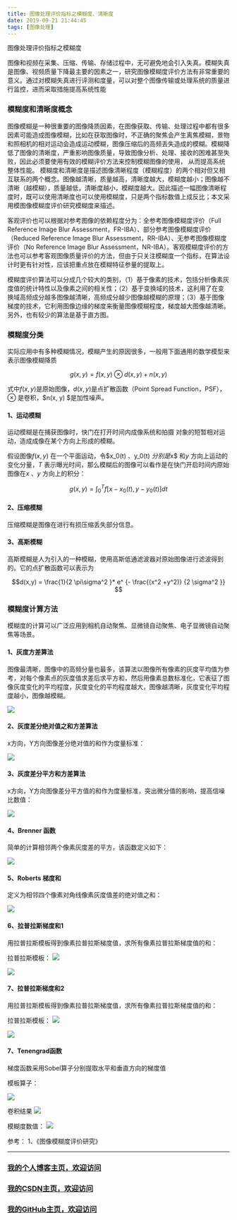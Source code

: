 ```yaml
---
title: 图像处理评价指标之模糊度、清晰度
date: 2019-09-21 21:44:45
tags: [图像处理]
---
```


图像处理评价指标之模糊度
<!--more-->

图像和视频在采集、压缩、传输、存储过程中，无可避免地会引入失真。模糊失真是图像、视频质量下降最主要的因素之一，研究图像模糊度评价方法有非常重要的意义。通过对模糊失真进行评测和度量，可以对整个图像传输或处理系统的质量进行监控，进而采取措施提高系统性能


###  模糊度和清晰度概念
图像模糊是一种很重要的图像降质因素，在图像获取、传输、处理过程中都有很多因素可能造成图像模糊，比如在获取图像时，不正确的聚焦会产生离焦模糊，景物和照相机的相对运动会造成运动模糊，图像压缩后的高频丢失造成的模糊。模糊降低了图像的清晰度，严重影响图像质量，导致图像分析、处理、接收的困难甚至失败，因此必须要使用有效的模糊评价方法来控制模糊图像的使用，
从而提高系统整体性能。
模糊度和清晰度是描述图像清晰程度（模糊程度）的两个相对但又相互联系的两个概念。图像越清晰，质量越高，清晰度越大，模糊度越小；图像越不清晰（越模糊），质量越低，清晰度越小，模糊度越大。因此描述一幅图像清晰程度时，既可以使用清晰度也可以使用模糊度，只是两个指标数值上成反比；本文采用模图像模糊度评价研究模糊度来描述。

客观评价也可以根据对参考图像的依赖程度分为：全参考图像模糊度评价（Full Reference Image Blur Assessment，FR-IBA）、部分参考图像模糊度评价（Reduced Reference Image Blur Assessment，RR-IBA）、无参考图像模糊度评价（No Reference Image Blur Assessment，NR-IBA）。客观模糊度评价的方法也可以参考客观图像质量评价的方法，但由于只关注模糊度一个指标，在算法设计时更有针对性，应该把重点放在模糊特征参量的提取上。

模糊度评价算法可以分成几个较大的类别，（1）基于像素的技术，包括分析像素灰度值的统计特性以及像素之间的相关性；（2）基于变换域的技术，这利用了在变换域高频成分越多图像越清晰，高频成分越少图像越模糊的原理；（3）基于图像梯度的技术，它利用图像边缘的梯度来衡量图像模糊程度，梯度越大图像越清晰。另外，也有较少的算法是基于直方图。

### 模糊度分类
实际应用中有多种模糊情况，模糊产生的原因很多，一般用下面通用的数学模型来表示图像模糊降质


$$g(x, y) = f(x, y) \otimes d(x, y) + n(x, y)$$

式中$f (x, y)$是原始图像，$d(x, y)$是点扩散函数（Point Spread Function，PSF），$\otimes$ 是卷积，$n(x, y) $是加性噪声。

#### 1、运动模糊
运动模糊是在捕获图像时，快门在打开时间内成像系统和拍摄
对象的短暂相对运动，造成成像在某个方向上形成的模糊。

假设图像$f (x, y)$ 在一个平面运动，令$x_0(t) $、$y_0(t) $分别是$x$ 和$y$ 方向上运动的变化分量，$T$ 表示曝光时间，那么模糊后的图像可以看作是在快门开启时间内原始图像在$x$ 、$y$ 方向上的积分：

$$g(x,y)=\int_0^T f[x-x_0(t) , y - y_0(t)] dt $$

#### 2、压缩模糊
压缩模糊是图像在进行有损压缩丢失部分信息。

#### 3、高斯模糊
高斯模糊是人为引入的一种模糊，使用高斯低通滤波器对原始图像进行滤波得到的。它的点扩散函数可以表示为

$$d(x,y) = \frac{1}{2 \pi\sigma^2 }* e^ {- \frac{(x^2 +y^2)} {2 \sigma^2 }} $$


### 模糊度计算方法

模糊度的计算可以广泛应用到相机自动聚焦、显微镜自动聚焦、电子显微镜自动聚焦等场景。

#### 1、灰度方差算法

图像最清晰，图像中的高频分量也最多，该算法以图像所有像素的灰度平均值为参考，对每个像素点的灰度值求差后求平方和，然后用像素总数标准化，它表征了图像灰度变化的平均程度，灰度变化的平均程度越大，图像越清晰，灰度变化平均程度越小，图像越模糊。


![](https://img-blog.nos-eastchina1.126.net/PersonalPhoto/blog_fuzzy_grayvariance.png)











#### 2、灰度差分绝对值之和方差算法

x方向，Y方向图像差分绝对值的和作为度量标准：

![](https://img-blog.nos-eastchina1.126.net/PersonalPhoto/blog_fuzzy_SumVariance.png)

#### 3、灰度差分平方和方差算法

x方向，Y方向图像差分平方值的和作为度量标准，突出微分值的影响，提高信噪比数值：



![](https://img-blog.nos-eastchina1.126.net/PersonalPhoto/blog_fuzzy_SumVariance2.png)

#### 4、Brenner 函数
简单的计算相邻两个像素灰度差的平方，该函数定义如下：

![](https://img-blog.nos-eastchina1.126.net/PersonalPhoto/blog_fuzzy_Brenner.png)

#### 5、Roberts 梯度和
定义为相邻四个像素对角线像素灰度值差的绝对值之和：


![](https://img-blog.nos-eastchina1.126.net/PersonalPhoto/blog_fuzzy_Roberts.png)



#### 6、拉普拉斯梯度和1
用拉普拉斯模板得到像素拉普拉斯梯度值，求所有像素拉普拉斯梯度值的和：


拉普拉斯模板：
![](https://img-blog.nos-eastchina1.126.net/PersonalPhoto/blog_fuzzy_Lapu1.png)



![](https://img-blog.nos-eastchina1.126.net/PersonalPhoto/blog_fuzzy_Lapu11.png)



#### 7、拉普拉斯梯度和2
用拉普拉斯模板得到像素拉普拉斯梯度值，求所有像素拉普拉斯梯度值的和：

拉普拉斯模板：
![](https://img-blog.nos-eastchina1.126.net/PersonalPhoto/blog_fuzzy_Lapu2.png)

![](https://img-blog.nos-eastchina1.126.net/PersonalPhoto/blog_fuzzy_Lapu22.png)

#### 7、Tenengrad函数
梯度函数采用Sobel算子分别提取水平和垂直方向的梯度值

模板算子：

![](https://img-blog.nos-eastchina1.126.net/PersonalPhoto/blog_fuzzy_Tenengrad1.png)


卷积结果
![](https://img-blog.nos-eastchina1.126.net/PersonalPhoto/blog_fuzzy_Tenengrad2.png)


模糊度数值：
![](https://img-blog.nos-eastchina1.126.net/PersonalPhoto/blog_fuzzy_Tenengrad3.png)






参考：
1、《图像模糊度评价研究》

---



### [我的个人博客主页，欢迎访问](http://www.aomanhao.top/)
### [我的CSDN主页，欢迎访问](https://blog.csdn.net/Aoman_Hao)
### [我的GitHub主页，欢迎访问](https://github.com/AomanHao)


